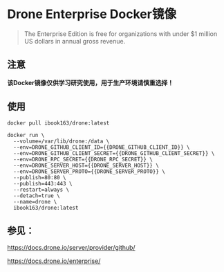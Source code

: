# Drone Enterprise Docker镜像

> The Enterprise Edition is free for organizations with under $1 million US dollars in annual gross revenue.

## 注意

**该Docker镜像仅供学习研究使用，用于生产环境请慎重选择！**

## 使用

`docker pull ibook163/drone:latest`

```shell
docker run \
  --volume=/var/lib/drone:/data \
  --env=DRONE_GITHUB_CLIENT_ID={{DRONE_GITHUB_CLIENT_ID}} \
  --env=DRONE_GITHUB_CLIENT_SECRET={{DRONE_GITHUB_CLIENT_SECRET}} \
  --env=DRONE_RPC_SECRET={{DRONE_RPC_SECRET}} \
  --env=DRONE_SERVER_HOST={{DRONE_SERVER_HOST}} \
  --env=DRONE_SERVER_PROTO={{DRONE_SERVER_PROTO}} \
  --publish=80:80 \
  --publish=443:443 \
  --restart=always \
  --detach=true \
  --name=drone \
  ibook163/drone:latest
```

## 参见：
https://docs.drone.io/server/provider/github/

https://docs.drone.io/enterprise/
